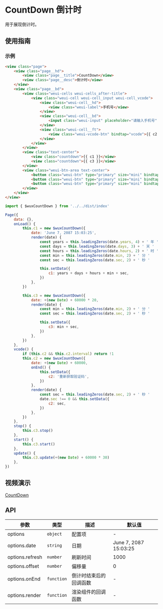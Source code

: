 # CountDown 倒计时

用于展现倒计时。

## 使用指南

### 示例

```html
<view class="page">
    <view class="page__hd">
        <view class="page__title">CountDown</view>
        <view class="page__desc">倒计时</view>
    </view>
    <view class="page__bd">
        <view class="weui-cells weui-cells_after-title">
            <view class="weui-cell weui-cell_input weui-cell_vcode">
                <view class="weui-cell__hd">
                    <view class="weui-label">手机号</view>
                </view>
                <view class="weui-cell__bd">
                    <input class="weui-input" placeholder="请输入手机号" />
                </view>
                <view class="weui-cell__ft">
                    <view class="weui-vcode-btn" bindtap="vcode">{{ c2 || '获取验证码' }}</view>
                </view>
            </view>
        </view>
        <view class="text-center">
        	<view class="countdown">{{ c1 }}</view>
        	<view class="countdown">{{ c3 }}</view>
        </view>
        <view class="weui-btn-area text-center">
            <button class="weui-btn" type="primary" size="mini" bindtap="stop">Stop</button>
            <button class="weui-btn" type="primary" size="mini" bindtap="start">Start</button>
            <button class="weui-btn" type="primary" size="mini" bindtap="update">Update</button>
        </view>
    </view>
</view>
```

```js
import { $wuxCountDown } from '../../dist/index'

Page({
    data: {},
    onLoad() {
        this.c1 = new $wuxCountDown({
            date: 'June 7, 2087 15:03:25',
            render(date) {
                const years = this.leadingZeros(date.years, 4) + ' 年 '
                const days = this.leadingZeros(date.days, 3) + ' 天 '
                const hours = this.leadingZeros(date.hours, 2) + ' 时 '
                const min = this.leadingZeros(date.min, 2) + ' 分 '
                const sec = this.leadingZeros(date.sec, 2) + ' 秒 '

                this.setData({
                    c1: years + days + hours + min + sec,
                })
            },
        })

        this.c3 = new $wuxCountDown({
            date: +(new Date) + 60000 * 20,
            render(date) {
                const min = this.leadingZeros(date.min, 2) + ' 分 '
                const sec = this.leadingZeros(date.sec, 2) + ' 秒 '

                this.setData({
                    c3: min + sec,
                })
            },
        })
    },
    vcode() {
        if (this.c2 && this.c2.interval) return !1
        this.c2 = new $wuxCountDown({
            date: +(new Date) + 60000,
            onEnd() {
                this.setData({
                    c2: '重新获取验证码',
                })
            },
            render(date) {
                const sec = this.leadingZeros(date.sec, 2) + ' 秒 '
                date.sec !== 0 && this.setData({
                    c2: sec,
                })
            },
        })
    },
    stop() {
        this.c3.stop()
    },
    start() {
        this.c3.start()
    },
    update() {
        this.c3.update(+(new Date) + 60000 * 30)
    },
})
```

## 视频演示

[CountDown](./_media/countdown.mp4 ':include :type=iframe width=375px height=667px')

## API

| 参数 | 类型 | 描述 | 默认值 |
| --- | --- | --- | --- |
| options | <code>object</code> | 配置项 | - |
| options.date | <code>string</code> | 日期 | June 7, 2087 15:03:25 |
| options.refresh | <code>number</code> | 刷新时间 | 1000 |
| options.offset | <code>number</code> | 偏移量 | 0 |
| options.onEnd | <code>function</code> | 倒计时结束后的回调函数 | - |
| options.render | <code>function</code> | 渲染组件的回调函数 | - |